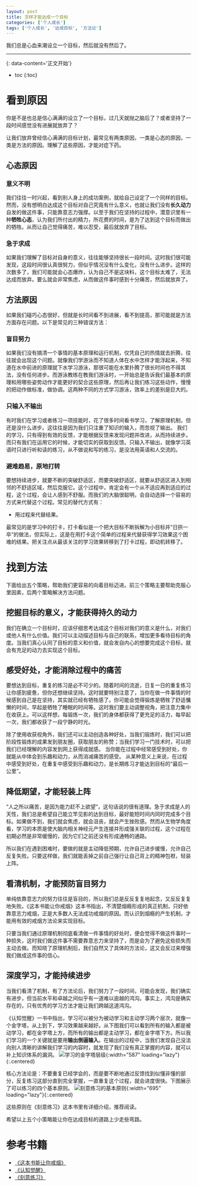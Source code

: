 ```yaml
---
layout: post
title: 怎样才能达成一个目标
categories: ['个人成长']
tags: ['个人成长', '达成目标', '方法论']
---
```

我们总是心血来潮设立一个目标，然后就没有然后了。
<!--more-->

***
{: data-content='正文开始'}

* toc 
{:toc}

# 看到原因
你是不是也总是信心满满的设立了一个目标，过几天就抛之脑后了？或者坚持了一段时间感觉没有进展就放弃了？

让我们放弃曾经信心满满的目标计划，最常见有两类原因，一类是心态的原因，一类是方法的原因。理解了这些原因，才能对症下药。

## 心态原因
### 意义不明
我们往往一时兴起，看到别人身上的成功案例，就给自己设定了一个同样的目标。然而，没有想明白达成这个目标对自己究竟有什么意义，也就让我们没有**长久动力**自发的做这件事，只能靠意志力强撑。以至于我们在坚持的过程中，潜意识里有一种**牺牲心态**，认为我们所付出的精力，所花费的时间，是为了达到这个目标而做出的牺牲。从而让自己觉得痛苦，难以忍受，最后就放弃了目标。

### 急于求成
如果我们理解了目标对自身的意义，往往能够坚持很长一段时间。这时我们很可能发现，这段时间很认真很努力，但似乎情况没有什么变化，没有什么进步。这样的次数多了，我们可能就会心态爆炸，认为自己不是这块料，这个目标太难了，无法达成而放弃。要么就会非常焦虑，从而做这件事时感到十分痛苦，然后就放弃了。

## 方法原因
如果我们碰巧心态很好，但就是长时间看不到进展，看不到提高，那可能就是方法方面存在问题。以下是常见的三种错误方法：

### 盲目努力
如果我们没有搞清一个事情的基本原理和运行机制，仅凭自己的热情就去折腾，往往就会出现这个问题。就像我们学游泳而不知道人体在水中怎样才能浮起来，不知道在水中前进的原理就下水学习游泳，那很可能在水里扑腾了很长时间也不得其法，没有任何进步。而游泳教练在教我们游泳时，一开始总是告诉我们最基本的原理和用哪些姿势动作才能更好的契合这些原理，然后再让我们练习这些动作，慢慢的把动作做标准，做协调。这两种不同的方式学习游泳，效率上的差别是巨大的。

### 只输入不输出
有时我们在学习或者练习一项技能时，花了很多时间看书学习，了解原理机制，但还是没什么进步。这往往是因为我们只注重了知识的输入，而忽视了输出。
我们的学习，只有得到有效的反馈，才能根据反馈来发现问题并改进，从而持续进步。而只有我们在运用它的时候，才能切实的获取到反馈。只输入不输出，就像学习英语时只进行听和读的练习，从不做说和写的练习，是没法用英语和人交流的。

### 避难趋易，原地打转
要想持续进步，就要不断的突破舒适区，而要突破舒适区，就要从舒适区进入到相邻的不舒适区域，然后克服它。这个过程中，肯定会有一个从不适应再到适应的过程，这个过程，会让人感到不舒服。而我们的大脑很聪明，会自动选择一个容易的方式来代替这个过程。常见的替代方式有：
- 用过程来代替结果。

最常见的是学习中的打卡，打卡看似是一个把大目标不断拆解为小目标并“日拱一卒”的做法，但实际上，这是在用打卡这个简单的过程来代替获得学习效果这个困难的结果。把关注点从最该关注的学习效果转移到了打卡过程，即动机转移了。



# 找到方法
下面给出五个策略，帮助我们更容易的向着目标迈进。前三个策略主要帮助克服心里因素，后两个策略解决方法问题。

## 挖掘目标的意义，才能获得持久的动力

我们在确立一个目标时，应该仔细思考达成这个目标对我们的意义是什么，对我们或他人有什么价值。我们可以主动描述目标与自己的联系，增加更多看待目标的角度。当我们真心认同了目标的意义和价值，就会发自内心的想要完成这个目标，就会有充足的动力去实现这个目标。

## 感受好处，才能消除过程中的痛苦
要想达到目标，重复的练习是必不可少的。随着时间的流逝，日复一日的重复练习让你感到疲惫，但你还想继续坚持。这时就要特别注意了，当你在做一件事情的时候感到自己是在坚持，其实就已经有牺牲感了。你可能会觉得锻炼是牺牲了舒适慵懒的时间，早起是牺牲了睡眠的时间等。这时我们要主动调整视角，把注意力集中在收获上。可以这样想，每锻炼一次，我们的身体都获得了更充足的活力，每早起一次，我们都收获了一段宁静的时光。 

除了使用收获视角外，我们还可以主动创造各种好处，当我们锻炼时，我们可以把阶段性锻炼的成果发到朋友圈，获取朋友的称赞；当我们学习一门技术时，可以把我们已经理解的内容发到网上获得成就感。 当你能在过程中经常感受到好处，你就能从中体会到乐趣和动力，从而消减痛苦的感受。 从某种意义上来说，在过程中感受到好处，在重复中感受到乐趣和动力，是长期练习才能达到目标的“最后一公里”。

## 降低期望，才能轻装上阵
“人之所以痛苦，是因为能力赶不上欲望”，这句话说的很有道理。急于求成是人的天性，我们总是希望自己能立竿见影的达到目标，最好能短时间内同时完成多个目标。如果做不到，我们就会焦虑，就会沮丧，就会产生挫败感。然而从生物学角度看，学习的本质是使大脑内相关神经元产生连接并形成强关联的过程，这个过程在初期必然是非常缓慢的，因为它们之前还没有形成通畅的通路。

所以我们在遇到困难时，要做的就是主动降低预期，允许自己进步缓慢，允许自己反复失败。只要这样做，我们就能丢掉之前自己强行让自己背上的精神包袱，轻装上阵。

## 看清机制，才能预防盲目努力
单纯依靠意志力的努力往往是盲目的，所以我们总是反反复复地起念，又反反复复地失败。《这本书能让你戒烟》这本书指出，不清楚烟瘾形成的真正机制，只好依靠意志力戒烟，正是大多数人无法成功戒烟的原因。而认识到烟瘾的产生机制，才能用有效的戒烟方法论来实现目标。

只要当我们通过原理机制彻底看清做一件事情的好处时，便会觉得不做这件事时一种损失，这时我们做这件事不需要靠意志力来坚持了，而是会为了避免这些损失而主动去做。而知晓了原理机制后，我们自然又了具体的方法论，这又会反过来增强我们做成这件事的信心。

## 深度学习，才能持续进步
当我们看清了机制，有了方法论后，我们努力了一段时间，可能会发现，我们确实有进步，但当前水平和卓越之间似乎有一道难以逾越的鸿沟。事实上，鸿沟是确实存在的，只有优秀的学习方法才能让我们跨越这道鸿沟。

《认知觉醒》一书中指出，学习可以被分为被动学习和主动学习两个层次，就像一个金字塔，从上到下，学习效果越来越好。从下图我们可以看到所有的输入都是被动学习，都在金字塔上方，而所有的输出都是主动学习，都在金字塔下方。所以我们学习的一个关键就是要用**输出倒逼输入**。在输出的过程中，当我们发现自己没法向别人清晰的讲解我们学习的内容时，就发现了我们没有真正掌握的内容，就可以补上知识体系的漏洞。
![学习的金字塔层级]({{site.url}}/assets/img/dist/pyramid_of_study.webp){:width="587" loading="lazy"}{:.centered}

核心方法论是：不要重复已经学会的，而是要不断地通过反馈找到似懂非懂的部分，反复练习这部分直到完全掌握，一直重复这个过程，就会进度很快。下图展示了可以练习的四个基本原则。
![刻意练习的基本原则]({{site.url}}/assets/img/dist/basic_principles_of_practice.webp){:width="695" loading="lazy"}{:.centered}

这些原则在《刻意练习》这本书里有详细介绍，推荐阅读。

希望以上五个小策略能让你在达成目标的道路上少走些弯路。

# 参考书籍
- [《这本书能让你戒烟》][1]
- [《认知觉醒》][2]
- [《刻意练习》][3]

[1]:https://book.douban.com/subject/30855740/ "这本书能让你戒烟"
[2]:https://book.douban.com/subject/35193035/ "认知觉醒"
[3]:https://book.douban.com/subject/26895993/ "刻意练习"